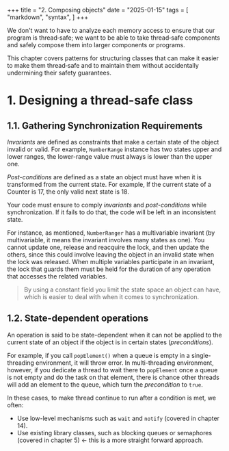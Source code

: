 +++
title = "2. Composing objects"
date = "2025-01-15"
tags = [
    "markdown",
    "syntax",
]
+++


We don't want to have to analyze each memory access to ensure that our program is thread‐safe; we want to be able to 
take thread‐safe components and safely compose them into larger components or programs.

This chapter covers patterns for structuring classes that can make it easier to make them thread‐safe and to 
maintain them without accidentally undermining their safety guarantees.
# 1. Designing a thread-safe class

## 1.1. Gathering Synchronization Requirements
*Invariants* are defined as constraints that make a certain state of the object invalid or valid. For example, `NumberRange` instance
has two states upper and lower ranges, the lower-range value must always is lower than the upper one.

*Post-conditions* are defined as a state an object must have when it is transformed from the current state. For example, 
If the current state of a Counter is 17, the only valid next state is 18.

Your code must ensure to comply *invariants* and *post-conditions* while synchronization. If it fails to do that, the code will be left
in an inconsistent state.

For instance, as mentioned, `NumberRanger` has a multivariable invariant (by multivariable, it means the invariant involves many states
as one). You cannot update one, release and reacquire the lock, and then update the others, 
since this could involve leaving the object in an invalid state when the lock was released. 
When multiple variables participate in an invariant, the lock that guards them must be held for 
the duration of any operation that accesses the related variables.

> By using a constant field you limit the state space an object can have, which 
> is easier to deal with when it comes to synchronization.


## 1.2. State-dependent operations
An operation is said to be state-dependent when it can not be applied to the current state of an object if the object is in certain
states (*preconditions*).

For example, if you call `popElement()` when a queue is empty in a single-threading environment, it will throw error.
In multi-threading environment, however, if you dedicate a thread to wait there to `popElement` once a queue is not empty and do the task
on that element, there is chance other threads will add an element to the queue, which turn the *precondition* to `true`.

In these cases, to make thread continue to run after a condition is met, we often:
+ Use low-level mechanisms such as `wait` and `notify` (covered in chapter 14).
+ Use existing library classes, such as blocking queues or semaphores (covered in chapter 5) <- this is a more straight forward approach.